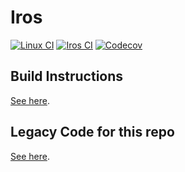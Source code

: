 # Iros

[![Linux CI](https://github.com/ColeTrammer/iros/actions/workflows/linux.yml/badge.svg)](https://github.com/ColeTrammer/iros/actions/workflows/linux.yml)
[![Iros CI](https://github.com/ColeTrammer/iros/actions/workflows/iros.yml/badge.svg)](https://github.com/ColeTrammer/iros/actions/workflows/iros.yml)
[![Codecov](https://codecov.io/github/ColeTrammer/iros/branch/iris/graph/badge.svg?token=XOF3ERG8YK)](https://codecov.io/github/ColeTrammer/iros)

## Build Instructions

[See here](docs/build.md).

## Legacy Code for this repo

[See here](https://github.com/ColeTrammer/iros/tree/legacy).
